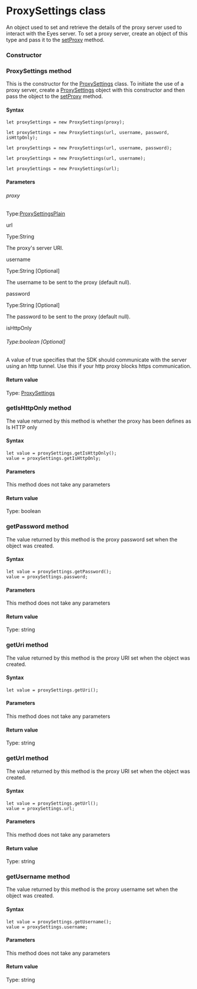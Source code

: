 # ProxySettings class
An object used to set and retrieve the details of the proxy server used to interact with the Eyes server.
To set a proxy server, create an object of this type and pass it to the [setProxy](./eyes#setproxy-method) method.

### Constructor  
### ProxySettings method
This is the constructor for the [ProxySettings](./proxysettings) class.
To initiate the use of a proxy server, create a [ProxySettings](./proxysettings) object with this constructor and then pass the object to the [setProxy](./eyes#setproxy-method) method.

#### Syntax 
 ``` 
let proxySettings = new ProxySettings(proxy);

let proxySettings = new ProxySettings(url, username, password, isHttpOnly);

let proxySettings = new ProxySettings(url, username, password);

let proxySettings = new ProxySettings(url, username);

let proxySettings = new ProxySettings(url);
 ``` 

 #### Parameters 
 ###### proxy 
  
 Type:[ProxySettingsPlain](./proxysettingsplain) 
  
 url 
  
   Type:String 
  
 The proxy's server URI. 
  
 username 
  
   Type:String \[Optional\] 
  
 The username to be sent to the proxy (default null). 
  
 password 
  
   Type:String \[Optional\] 
  
 The password to be sent to the proxy (default null). 
  
 isHttpOnly 
  
  ###### Type:boolean \[Optional\] 
  
 A value of true specifies that the SDK should communicate with the server using an http tunnel. Use this if your http proxy blocks https communication. 
  
 #### Return value 
Type: [ProxySettings](./proxysettings) 
### getIsHttpOnly method
The value returned by this method is whether the proxy has been defines as Is HTTP only

#### Syntax 
 ``` 
let value = proxySettings.getIsHttpOnly();
value = proxySettings.getIsHttpOnly;
 ``` 

 #### Parameters 
This method does not take any parameters 
 
 #### Return value 
Type: boolean 
### getPassword method
The value returned by this method is the proxy password set when the object was created.

#### Syntax 
 ``` 
let value = proxySettings.getPassword();
value = proxySettings.password;
 ``` 

 #### Parameters 
This method does not take any parameters 
 
 #### Return value 
Type: string 
### getUri method
The value returned by this method is the proxy URI set when the object was created.

#### Syntax 
 ``` 
let value = proxySettings.getUri();
 ``` 

 #### Parameters 
This method does not take any parameters 
 
 #### Return value 
Type: string 
### getUrl method
The value returned by this method is the proxy URI set when the object was created.

#### Syntax 
 ``` 
let value = proxySettings.getUrl();
value = proxySettings.url;
 ``` 

 #### Parameters 
This method does not take any parameters 
 
 #### Return value 
Type: string 
### getUsername method
The value returned by this method is the proxy username set when the object was created.

#### Syntax 
 ``` 
let value = proxySettings.getUsername();
value = proxySettings.username;
 ``` 

 #### Parameters 
This method does not take any parameters 
 
 #### Return value 
Type: string